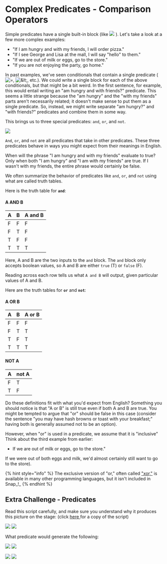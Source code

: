# Complex Predicates - Comparison Operators

Simple predicates have a single built-in block \(like ![](../.gitbook/assets/image%20%28124%29.png) \). Let's take a look at a few more complex examples:

* "If I am hungry and with my friends, I will order pizza." 
* "If I see George and Lisa at the mall, I will say "hello" to them."
* "If we are out of milk or eggs, go to the store."
* "If you are not enjoying the party, go home."

 In past examples, we've seen conditionals that contain a single predicate \(![=](https://beautyjoy.github.io/bjc-r/img/blocks/equals.png), ![&amp;lt;](https://beautyjoy.github.io/bjc-r/img/blocks/less-than.png), etc.\). We could write a single block for each of the above conditionals, but that might be a bit weird. In the first sentence, for example, this would entail writing an "am hungry and with friends?" predicate. This seems a little strange because the "am hungry" and the "with my friends" parts aren't necessarily related; it doesn't make sense to put them as a single predicate. So, instead, we might write separate "am hungry?" and "with friends?" predicates and combine them in some way. 

This brings us to three special predicates: `and`, `or`, and `not`.

![](../.gitbook/assets/image%20%2867%29.png)

`And`, `or`, and `not` are all predicates that take in other predicates. These three predicates behave in ways you might expect from their meanings in English. 

When will the phrase "I am hungry and with my friends" evaluate to true? Only when both "I am hungry" and "I am with my friends" are true. If I wasn't with my friends, the entire phrase would certainly be false. 

We often summarize the behavior of predicates like `and`, `or`, and `not` using what are called truth tables. 

Here is the truth table for **`and`**:

#### A AND B

| A | B | A and B |
| :--- | :--- | :--- |
| F | F | F |
| F | T | F |
| T | F | F |
| T | T | T |

Here, A and B are the two inputs to the `and` block. The `and` block only accepts boolean values, so A and B are either `true` \(T\) or `false` \(F\). 

Reading across each row tells us what `A and B` will output, given particular values of A and B. 

Here are the truth tables for **`or`** and **`not`**:

#### A OR B

| A | B | A or B |
| :--- | :--- | :--- |
| F | F | F |
| F | T | T |
| T | F | T |
| T | T | T |

#### NOT A

| A | not A |
| :--- | :--- |
| F | T |
| T | F |

Do these definitions fit with what you'd expect from English? Something you should notice is that "A or B" is still true even if both A and B are true. You might be tempted to argue that "or" should be false in this case \(consider the sentence "you may have hash browns or toast with your breakfast;" having both is generally assumed not to be an option\). 

However, when "or" is used in a predicate, we assume that it is "inclusive"  Think about the third example from earlier:

* If we are out of milk or eggs, go to the store."

 If we were out of both eggs and milk, we'd almost certainly still want to go to the store\). 

{% hint style="info" %}
The exclusive version of "or," often called ["xor,"](http://en.wikipedia.org/wiki/Xor) is available in many other programming languages, but it isn't included in Snap_!_
{% endhint %}

## Extra Challenge - Predicates

Read this script carefully, and make sure you understand why it produces this picture on the stage: \(click [here ](https://snap.berkeley.edu/snap/snap.html#present:Username=annechinn&ProjectName=predicate%20dots)for a copy of the script\)

![](../.gitbook/assets/image%20%28333%29.png) ![](../.gitbook/assets/image%20%28321%29.png) 



What predicate would generate the following:

![](../.gitbook/assets/image%20%28320%29.png) ![](../.gitbook/assets/image%20%28331%29.png) 

![](../.gitbook/assets/image%20%28337%29.png) ![](../.gitbook/assets/image%20%28328%29.png) 



